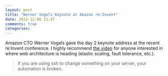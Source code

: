 ```yaml
---
layout: post
title: "Werner Vogels Keynote at Amazon re:Invent"
date: 2012-12-06 11:47
comments: true
categories:
---
```

Amazon CTO Werner Vogels gave the day 2 keynote address at the recent
re:Invent conference. I highly recommend [the video](http://www.youtube.com/watch?v=PW1lhU8n5So) for anyone interested
in where web architecture is heading (elastic scaling, fault tolerance,
etc.).

 > If you are using ssh to change something on your server, your
 > automation is broken.
